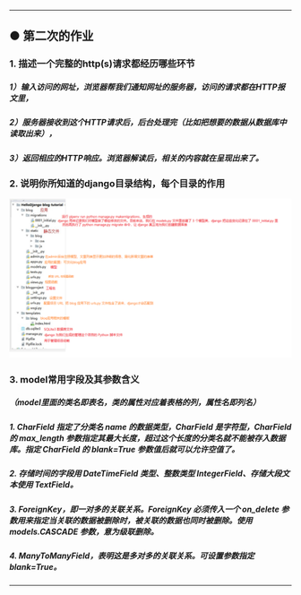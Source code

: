 
---
## ● 第二次的作业

### 1. 描述一个完整的http(s)请求都经历哪些环节
##### 1）输入访问的网址，浏览器帮我们通知网址的服务器，访问的请求都在HTTP报文里，
##### 2）服务器接收到这个HTTP请求后，后台处理完（比如把想要的数据从数据库中读取出来），
##### 3）返回相应的HTTP响应。浏览器解读后，相关的内容就在呈现出来了。
	
### 2. 说明你所知道的django目录结构，每个目录的作用
![django目录说明](IMG/django目录.png)

### 3. model常用字段及其参数含义
##### （model里面的类名即表名，类的属性对应着表格的列，属性名即列名）
##### 1. CharField 指定了分类名 name 的数据类型，CharField 是字符型，CharField 的 max_length 参数指定其最大长度，超过这个长度的分类名就不能被存入数据库。指定 CharField 的 blank=True 参数值后就可以允许空值了。
##### 2. 存储时间的字段用 DateTimeField 类型、整数类型 IntegerField、存储大段文本使用 TextField。
##### 3. ForeignKey，即一对多的关联关系。ForeignKey 必须传入一个 on_delete 参数用来指定当关联的数据被删除时，被关联的数据也同时被删除。使用 models.CASCADE 参数，意为级联删除。
##### 4. ManyToManyField，表明这是多对多的关联关系。可设置参数指定 blank=True。

---
